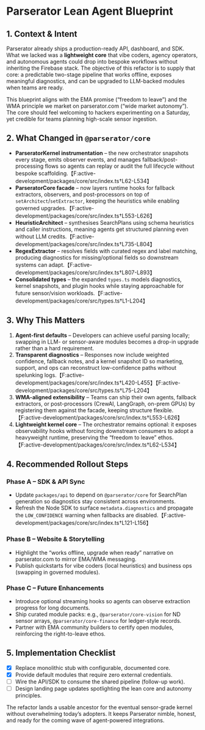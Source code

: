 # Parserator Lean Agent Blueprint

## 1. Context & Intent
Parserator already ships a production-ready API, dashboard, and SDK. What we lacked was a **lightweight core** that vibe coders, agency operators, and autonomous agents could drop into bespoke workflows without inheriting the Firebase stack. The objective of this refactor is to supply that core: a predictable two-stage pipeline that works offline, exposes meaningful diagnostics, and can be upgraded to LLM-backed modules when teams are ready.

This blueprint aligns with the EMA promise (“freedom to leave”) and the WMA principle we market on parserator.com (“wide market autonomy”). The core should feel welcoming to hackers experimenting on a Saturday, yet credible for teams planning high-scale sensor ingestion.

## 2. What Changed in `@parserator/core`
- **ParseratorKernel instrumentation** – the new orchestrator snapshots every stage, emits observer events, and manages fallback/post-processing flows so agents can replay or audit the full lifecycle without bespoke scaffolding.【F:active-development/packages/core/src/index.ts†L62-L534】
- **ParseratorCore facade** – now layers runtime hooks for fallback extractors, observers, and post-processors on top of `setArchitect`/`setExtractor`, keeping the heuristics while enabling governed upgrades.【F:active-development/packages/core/src/index.ts†L553-L626】
- **HeuristicArchitect** – synthesises SearchPlans using schema heuristics and caller instructions, meaning agents get structured planning even without LLM credits.【F:active-development/packages/core/src/index.ts†L735-L804】
- **RegexExtractor** – resolves fields with curated regex and label matching, producing diagnostics for missing/optional fields so downstream systems can adapt.【F:active-development/packages/core/src/index.ts†L807-L893】
- **Consolidated types** – the expanded `types.ts` models diagnostics, kernel snapshots, and plugin hooks while staying approachable for future sensor/vision workloads.【F:active-development/packages/core/src/types.ts†L1-L204】

## 3. Why This Matters
1. **Agent-first defaults** – Developers can achieve useful parsing locally; swapping in LLM- or sensor-aware modules becomes a drop-in upgrade rather than a hard requirement.
2. **Transparent diagnostics** – Responses now include weighted confidence, fallback notes, and a kernel snapshot ID so marketing, support, and ops can reconstruct low-confidence paths without spelunking logs.【F:active-development/packages/core/src/index.ts†L420-L455】【F:active-development/packages/core/src/types.ts†L75-L204】
3. **WMA-aligned extensibility** – Teams can ship their own agents, fallback extractors, or post-processors (CrewAI, LangGraph, on-prem GPUs) by registering them against the facade, keeping structure flexible.【F:active-development/packages/core/src/index.ts†L553-L626】
4. **Lightweight kernel core** – The orchestrator remains optional: it exposes observability hooks without forcing downstream consumers to adopt a heavyweight runtime, preserving the “freedom to leave” ethos.【F:active-development/packages/core/src/index.ts†L62-L534】

## 4. Recommended Rollout Steps
### Phase A – SDK & API Sync
- Update `packages/api` to depend on `@parserator/core` for SearchPlan generation so diagnostics stay consistent across environments.
- Refresh the Node SDK to surface `metadata.diagnostics` and propagate the `LOW_CONFIDENCE` warning when fallbacks are disabled.【F:active-development/packages/core/src/index.ts†L121-L156】

### Phase B – Website & Storytelling
- Highlight the “works offline, upgrade when ready” narrative on parserator.com to mirror EMA/WMA messaging.
- Publish quickstarts for vibe coders (local heuristics) and business ops (swapping in governed modules).

### Phase C – Future Enhancements
- Introduce optional streaming hooks so agents can observe extraction progress for long documents.
- Ship curated module packs: e.g., `@parserator/core-vision` for ND sensor arrays, `@parserator/core-finance` for ledger-style records.
- Partner with EMA community builders to certify open modules, reinforcing the right-to-leave ethos.

## 5. Implementation Checklist
- [x] Replace monolithic stub with configurable, documented core.
- [x] Provide default modules that require zero external credentials.
- [ ] Wire the API/SDK to consume the shared pipeline (follow-up work).
- [ ] Design landing page updates spotlighting the lean core and autonomy principles.

The refactor lands a usable ancestor for the eventual sensor-grade kernel without overwhelming today’s adopters. It keeps Parserator nimble, honest, and ready for the coming wave of agent-powered integrations.
